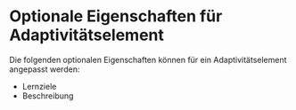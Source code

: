 # Optionale Eigenschaften für Adaptivitätselement

Die folgenden optionalen Eigenschaften können für ein Adaptivitätselement angepasst werden:

- Lernziele
- Beschreibung